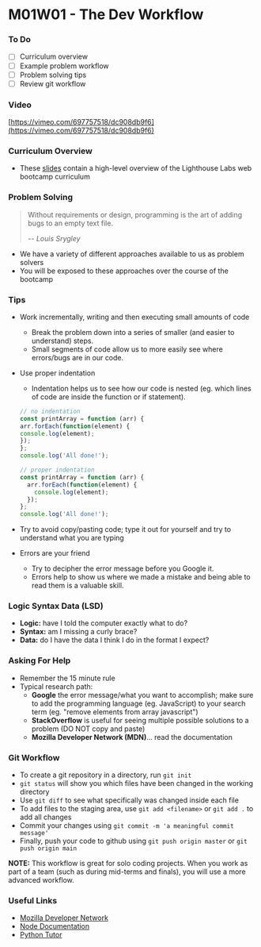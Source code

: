 # M01W01 - The Dev Workflow

### To Do
- [ ] Curriculum overview
- [ ] Example problem workflow
- [ ] Problem solving tips
- [ ] Review git workflow

### Video
[https://vimeo.com/697757518/dc908db9f6](https://vimeo.com/697757518/dc908db9f6)

### Curriculum Overview

- These [slides](https://docs.google.com/presentation/d/1m3R_aN4S5YoCBmXRbjaZQGatygWyZXYLcN-fkcP_HWA) contain a high-level overview of the Lighthouse Labs web bootcamp curriculum

### Problem Solving

> Without requirements or design, programming is the art of adding bugs to an empty text file.
>
> -- _Louis Srygley_

- We have a variety of different approaches available to us as problem solvers
- You will be exposed to these approaches over the course of the bootcamp

### Tips

- Work incrementally, writing and then executing small amounts of code
  - Break the problem down into a series of smaller (and easier to understand) steps.
  - Small segments of code allow us to more easily see where errors/bugs are in our code.

- Use proper indentation
  - Indentation helps us to see how our code is nested (eg. which lines of code are inside the function or if statement).

  ```javascript
  // no indentation
  const printArray = function (arr) {
  arr.forEach(function(element) {
  console.log(element);
  });
  };
  console.log('All done!');

  // proper indentation
  const printArray = function (arr) {
    arr.forEach(function(element) {
      console.log(element);
    });
  };
  console.log('All done!');
  ```

- Try to avoid copy/pasting code; type it out for yourself and try to understand what you are typing
- Errors are your friend
  - Try to decipher the error message before you Google it.
  - Errors help to show us where we made a mistake and being able to read them is a valuable skill.

### Logic Syntax Data (LSD)

- **Logic:** have I told the computer exactly what to do?
- **Syntax:** am I missing a curly brace?
- **Data:** do I have the data I think I do in the format I expect?

### Asking For Help

- Remember the 15 minute rule
- Typical research path:
  - **Google** the error message/what you want to accomplish; make sure to add the programming language (eg. JavaScript) to your search term (eg. "remove elements from array javascript")
  - **StackOverflow** is useful for seeing multiple possible solutions to a problem (DO NOT copy and paste)
  - **Mozilla Developer Network (MDN)**... read the documentation

### Git Workflow

* To create a git repository in a directory, run `git init`
* `git status` will show you which files have been changed in the working directory
* Use `git diff` to see what specifically was changed inside each file
* To add files to the staging area, use `git add <filename>` or `git add .` to add all changes
* Commit your changes using `git commit -m 'a meaningful commit message'`
* Finally, push your code to github using `git push origin master` or `git push origin main`

**NOTE:** This workflow is great for solo coding projects. When you work as part of a team (such as during mid-terms and finals), you will use a more advanced workflow.

### Useful Links
- [Mozilla Developer Network](https://developer.mozilla.org/en-US/)
- [Node Documentation](https://nodejs.org/en/docs/)
- [Python Tutor](http://pythontutor.com/javascript.html#mode=edit)
